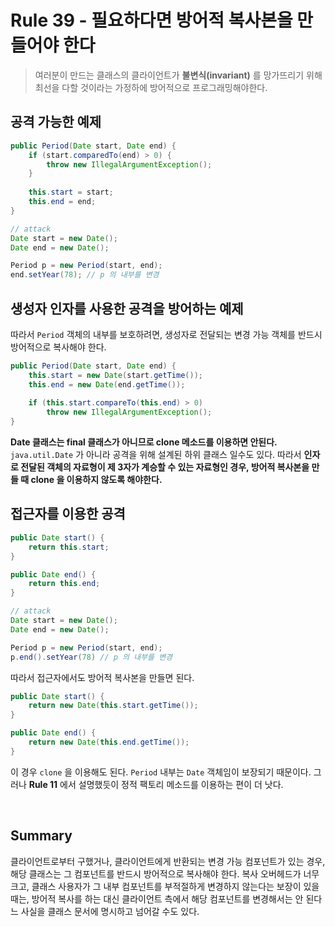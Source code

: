 # Rule 39 - 필요하다면 방어적 복사본을 만들어야 한다

> 여러분이 만드는 클래스의 클라이언트가 **불변식(invariant)** 를 망가뜨리기 위해 최선을 다할 것이라는 가정하에 
방어적으로 프로그래밍해야한다.

## 공격 가능한 예제

```java
public Period(Date start, Date end) {
    if (start.comparedTo(end) > 0) {
        throw new IllegalArgumentException();
    }
    
    this.start = start;
    this.end = end;
}

// attack
Date start = new Date();
Date end = new Date();

Period p = new Period(start, end);
end.setYear(78); // p 의 내부를 변경
```

## 생성자 인자를 사용한 공격을 방어하는 예제

따라서 `Period` 객체의 내부를 보호하려면, 생성자로 전달되는 변경 가능 객체를 반드시 방어적으로 복사해야 한다.

```java
public Period(Date start, Date end) {
    this.start = new Date(start.getTime());
    this.end = new Date(end.getTime());
    
    if (this.start.compareTo(this.end) > 0) 
        throw new IllegalArgumentException();
}
```

**Date 클래스는 final 클래스가 아니므로 clone 메소드를 이용하면 안된다.** `java.util.Date` 가 아니라 공격을 위해 설계된 하위 클래스 일수도 있다. 따라서 
**인자로 전달된 객체의 자료형이 제 3자가 계승할 수 있는 자료형인 경우, 방어적 복사본을 만들 때 clone 을 이용하지 않도록 해야한다.**

## 접근자를 이용한 공격

```java
public Date start() {
    return this.start;
}

public Date end() {
    return this.end;
}

// attack
Date start = new Date();
Date end = new Date();

Period p = new Period(start, end);
p.end().setYear(78) // p 의 내부를 변경
```

따라서 접근자에서도 방어적 복사본을 만들면 된다.

```java
public Date start() {
    return new Date(this.start.getTime());
}

public Date end() {
    return new Date(this.end.getTime());
}
```

이 경우 `clone` 을 이용해도 된다. `Period` 내부는 `Date` 객체임이 보장되기 때문이다. 그러나 **Rule 11** 에서 설명했듯이 정적 팩토리 메소드를 이용하는 편이 더 낫다.

<br/>

## Summary

클라이언트로부터 구했거나, 클라이언트에게 반환되는 변경 가능 컴포넌트가 있는 경우, 해당 클래스는 그 컴포넌트를 반드시 방어적으로 복사해야 한다. 
복사 오버헤드가 너무 크고, 클래스 사용자가 그 내부 컴포넌트를 부적절하게 변경하지 않는다는 보장이 있을 때는, 방어적 복사를 하는 대신 클라이언트 측에서 해당 
컴포넌트를 변경해서는 안 된다느 사실을 클래스 문서에 명시하고 넘어갈 수도 있다.


